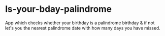 # Is-your-bday-palindrome
App which checks whether your birthday is a palindrome birthday &amp; if not let's you the nearest palindrome date with how many days you have missed.
